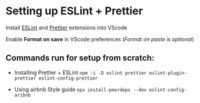 # Setting up ESLint + Prettier

Install [ESLint](https://github.com/Microsoft/vscode-eslint) and [Prettier](https://github.com/prettier/prettier-vscode) extensions into VScode

Enable **Format on save** in VScode preferences (*Format on paste is optional*)

## Commands run for setup from scratch: 

- Installing Prettier + ESLint 
    ```npm -i -D eslint prettier eslint-plugin-prettier eslint-config-prettier```

- Using airbnb Style guide
    ```npx install-peerdeps --dev eslint-config-aribnb```
